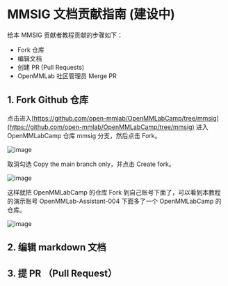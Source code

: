 # MMSIG 文档贡献指南 (建设中)

给本 MMSIG 贡献者教程贡献的步骤如下：

- Fork 仓库
- 编辑文档
- 创建 PR (Pull Requests)
- OpenMMLab 社区管理员 Merge PR

## 1. Fork Github 仓库

点击进入[https://github.com/open-mmlab/OpenMMLabCamp/tree/mmsig](https://github.com/open-mmlab/OpenMMLabCamp/tree/mmsig) 进入 OpenMMLabCamp 仓库 mmsig 分支，然后点击 Fork。

![image](https://user-images.githubusercontent.com/25839884/233363301-5f6ef5b7-e9c0-4d5a-87ff-7cb95f152658.png)

取消勾选 Copy the main branch only，并点击 Create fork。

![image](https://user-images.githubusercontent.com/25839884/233364929-0a0f9037-37b3-426e-87d7-26ae713c4308.png)

这样就把 OpenMMLabCamp 的仓库 Fork 到自己账号下面了，可以看到本教程的演示账号 OpenMMLab-Assistant-004 下面多了一个 OpenMMLabCamp 的 仓库。

![image](https://user-images.githubusercontent.com/25839884/233366598-b0885041-400e-4339-9722-6080f99932a2.png)



## 2. 编辑 markdown 文档




## 3. 提 PR （Pull Request）



